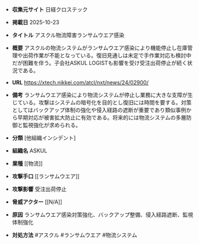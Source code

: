 - **収集元サイト**
日経クロステック

- **掲載日**
2025-10-23

- **タイトル**
アスクル物流障害ランサムウエア感染

- **概要**
アスクルの物流システムがランサムウエア感染により機能停止し在庫管理や出荷作業が不能となっている。復旧見通しは未定で手作業対応も検討中だが困難を伴う。子会社ASKUL LOGISTも影響を受け受注出荷停止が続く状況である。

- **URL**
https://xtech.nikkei.com/atcl/nxt/news/24/02900/

- **備考**
ランサムウエア感染により物流システムが停止し業務に大きな支障が生じている。攻撃はシステムの暗号化を目的とし復旧には時間を要する。対策としてはバックアップ体制の強化や侵入経路の遮断が重要であり類似事例から早期対応が被害拡大防止に有効である。将来的には物流システムの多層防御と監視強化が求められる。

- **分類**
[他組織インシデント]

- **組織名**
ASKUL

- **業種**
[[物流]]

- **攻撃手口**
[[ランサムウエア]]

- **攻撃影響**
受注出荷停止

- **脅威アクター**
[[N/A]]

- **原因**
ランサムウエア感染対策強化、バックアップ整備、侵入経路遮断、監視体制強化

- **対処方法**
#アスクル #ランサムウエア #物流システム
